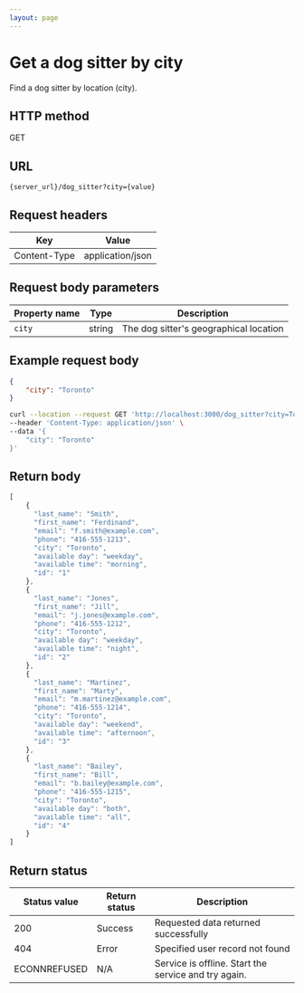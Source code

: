 ```yaml
---
layout: page
---
```


# Get a dog sitter by city

Find a dog sitter by location (city).

## HTTP method

GET

## URL

```shell
{server_url}/dog_sitter?city={value}
```

## Request headers

| Key | Value |
|---|---|
| Content-Type | application/json |

## Request body parameters

| Property name | Type | Description |
| ------------- | ----------- | ----------- |
| `city` | string | The dog sitter's geographical location |

## Example request body

```json
{
    "city": "Toronto"
}
```

```bash
curl --location --request GET 'http://localhost:3000/dog_sitter?city=Toronto' \
--header 'Content-Type: application/json' \
--data '{
    "city": "Toronto"
}'
```

## Return body

```js
[
    {
      "last_name": "Smith",
      "first_name": "Ferdinand",
      "email": "f.smith@example.com",
      "phone": "416-555-1213",
      "city": "Toronto",
      "available day": "weekday",
      "available time": "morning",
      "id": "1"
    },
    {
      "last_name": "Jones",
      "first_name": "Jill",
      "email": "j.jones@example.com",
      "phone": "416-555-1212",
      "city": "Toronto",
      "available day": "weekday",
      "available time": "night",
      "id": "2"
    },
    {
      "last_name": "Martinez",
      "first_name": "Marty",
      "email": "m.martinez@example.com",
      "phone": "416-555-1214",
      "city": "Toronto",
      "available day": "weekend",
      "available time": "afternoon",
      "id": "3"
    },
    {
      "last_name": "Bailey",
      "first_name": "Bill",
      "email": "b.bailey@example.com",
      "phone": "416-555-1215",
      "city": "Toronto",
      "available day": "both",
      "available time": "all",
      "id": "4"
    }
]
```

## Return status

| Status value | Return status | Description |
| ------------- | ----------- | ----------- |
| 200 | Success | Requested data returned successfully |
| 404 | Error | Specified user record not found |
| ECONNREFUSED | N/A | Service is offline. Start the service and try again. |